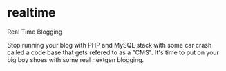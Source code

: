 realtime
========

Real Time Blogging

Stop running your blog with PHP and MySQL stack with some car crash called a code base that gets refered to as a "CMS". It's time to put on your big boy shoes with some real nextgen blogging. 
